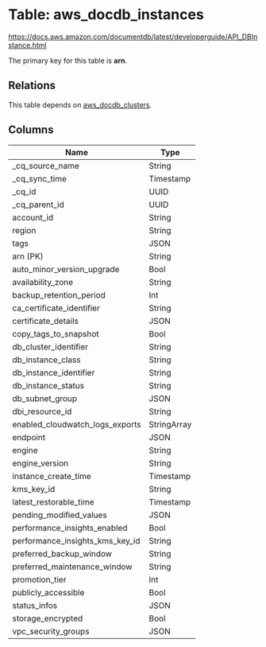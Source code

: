 # Table: aws_docdb_instances

https://docs.aws.amazon.com/documentdb/latest/developerguide/API_DBInstance.html

The primary key for this table is **arn**.

## Relations
This table depends on [aws_docdb_clusters](aws_docdb_clusters.md).


## Columns
| Name          | Type          |
| ------------- | ------------- |
|_cq_source_name|String|
|_cq_sync_time|Timestamp|
|_cq_id|UUID|
|_cq_parent_id|UUID|
|account_id|String|
|region|String|
|tags|JSON|
|arn (PK)|String|
|auto_minor_version_upgrade|Bool|
|availability_zone|String|
|backup_retention_period|Int|
|ca_certificate_identifier|String|
|certificate_details|JSON|
|copy_tags_to_snapshot|Bool|
|db_cluster_identifier|String|
|db_instance_class|String|
|db_instance_identifier|String|
|db_instance_status|String|
|db_subnet_group|JSON|
|dbi_resource_id|String|
|enabled_cloudwatch_logs_exports|StringArray|
|endpoint|JSON|
|engine|String|
|engine_version|String|
|instance_create_time|Timestamp|
|kms_key_id|String|
|latest_restorable_time|Timestamp|
|pending_modified_values|JSON|
|performance_insights_enabled|Bool|
|performance_insights_kms_key_id|String|
|preferred_backup_window|String|
|preferred_maintenance_window|String|
|promotion_tier|Int|
|publicly_accessible|Bool|
|status_infos|JSON|
|storage_encrypted|Bool|
|vpc_security_groups|JSON|